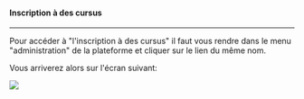 #### Inscription à des cursus
---
Pour accéder à "l'inscription à des cursus" il faut vous rendre dans le menu "administration" de la plateforme et cliquer sur le lien du même nom.

Vous arriverez alors sur l'écran suivant:

![](images/cursus-fig1.png)